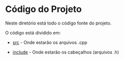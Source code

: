 # Código do Projeto

Neste diretório está todo o código fonte do projeto.

O código está dividido em:

  - [src](https://github.com/lizzpn/Snakegame/tree/main/codigo/src) - Onde estarão os arquivos .cpp

  - [include](https://github.com/lizzpn/Snakegame/tree/main/codigo/include) - Onde estarão os cabeçalhos (arquivos .h)